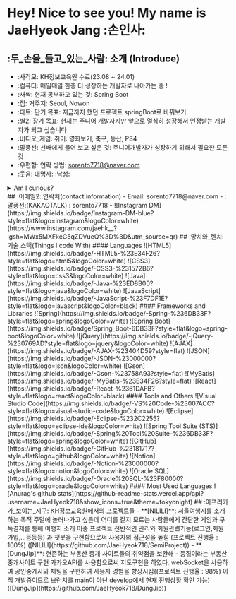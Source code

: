 # Hey! Nice to see you! My name is JaeHyeok Jang :손인사:
## :두_손을_들고_있는_사람: 소개 (Introduce)
- :사각모: KH정보교육원 수료(23.08 ~ 24.01)
- :컴퓨터: 매일매일 한층 더 성장하는 개발자로 나아가는 중 !
- :새싹: 현재 공부하고 있는 것: Spring Boot
- :집: 거주지: Seoul, Nowon
- :다트: 단기 목표: 지금까지 했던 프로젝트 springBoot로 바꿔보기
- :별2: 장기 목표: 현재는 주니어 개발자지만 앞으로 열심히 성장해서 인정받는 개발자가 되고 싶습니다
- :비디오_게임: 취미: 영화보기, 축구, 등산, PS4
- :말풍선: 선배에게 물어 보고 싶은 것: 주니어개발자가 성장하기 위해서 필요한 모든 것
- :우편함: 연락 방법: sorento7718@naver.com
- :웃음: 대명사: :남성:
<details>
  <summary>Am I curious?</summary>
  <br>
  Here is where you can put your introduction or any other information you want to show when someone clicks on the summary.
</details>
## :이메일2: 연락처(contact information)
- Email: sorento7718@naver.com
- :말풍선:(KAKAOTALK) : sorento7718
- ![Instagram DM](https://img.shields.io/badge/Instagram-DM-blue?style=flat&logo=instagram&logoColor=white) (https://www.instagram.com/jaehk__?igsh=MWx5MXFkeG5qZDVueQ%3D%3D&utm_source=qr)
## :망치와_렌치: 기술 스택(Things I code With)
#### Languages
![HTML5](https://img.shields.io/badge/-HTML5-%23E34F26?style=flat&logo=html5&logoColor=white)
![CSS3](https://img.shields.io/badge/-CSS3-%231572B6?style=flat&logo=css3&logoColor=white)
![Java](https://img.shields.io/badge/-Java-%23ED8B00?style=flat&logo=java&logoColor=white)
![JavaScript](https://img.shields.io/badge/-JavaScript-%23F7DF1E?style=flat&logo=javascript&logoColor=black)
#### Frameworks and Libraries
![Spring](https://img.shields.io/badge/-Spring-%236DB33F?style=flat&logo=spring&logoColor=white)
![Spring Boot](https://img.shields.io/badge/Spring_Boot-6DB33F?style=flat&logo=spring-boot&logoColor=white)
![jQuery](https://img.shields.io/badge/-jQuery-%230769AD?style=flat&logo=jquery&logoColor=white)
![AJAX](https://img.shields.io/badge/-AJAX-%23404D59?style=flat)
![JSON](https://img.shields.io/badge/-JSON-%23000000?style=flat&logo=json&logoColor=white)
![Gson](https://img.shields.io/badge/-Gson-%23758A93?style=flat)
![MyBatis](https://img.shields.io/badge/-MyBatis-%23E34F26?style=flat)
![React](https://img.shields.io/badge/-React-%2361DAFB?style=flat&logo=react&logoColor=black)
#### Tools and Others
![Visual Studio Code](https://img.shields.io/badge/-VS%20Code-%23007ACC?style=flat&logo=visual-studio-code&logoColor=white)
![Eclipse](https://img.shields.io/badge/-Eclipse-%232C2255?style=flat&logo=eclipse-ide&logoColor=white)
![Spring Tool Suite (STS)](https://img.shields.io/badge/-Spring%20Tool%20Suite-%236DB33F?style=flat&logo=spring&logoColor=white)
![GitHub](https://img.shields.io/badge/-GitHub-%23181717?style=flat&logo=github&logoColor=white)
![Notion](https://img.shields.io/badge/-Notion-%23000000?style=flat&logo=notion&logoColor=white)
![Oracle SQL](https://img.shields.io/badge/-Oracle%20SQL-%23F80000?style=flat&logo=oracle&logoColor=white)
#### Most Used Languages
![Anurag's github stats](https://github-readme-stats.vercel.app/api?username=JaeHyeok718&show_icons=true&theme=tokyonight)
## :아프리카가_보이는_지구: KH정보교육원에서의 프로젝트들
- **[NILILI]**: 서울여행지를 소개하는 목적
주말에 놀러나가고 싶은데 어디를 갈지 모르는 사람들에게
간단한 게임과 구독결제를 통해 여행지 소개
이중 프로젝트 전반적인 관리와 회원관련기능(로그인,회원가입,...등등등)
과 챗봇을 구현함으로써 사용자의 접근성을 높힘 (프로젝트 진행율 : 100%)
 ([NILILI](https://github.com/JaeHyeok718/SemiProject))
- **[DungJip]**: 현존하는 부동산 중개 사이트들의 취약점을 보완해
          -       둥집이라는 부동산중개사이트 구현
                  카카오API를 사용함으로써 지도구현을 하였다.
                  webSocket을 사용하여 공인중개사와 채팅을 구현하여
                  사용자 경험을 향상시킴((프로젝트 진행율 : 98%) 아직 개발중이므로 브런치를 main이 아닌 develop에서 현재 진행상황 확인 가능)
              ([DungJip](https://github.com/JaeHyeok718/DungJip))
